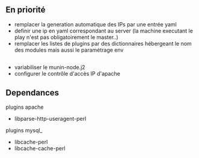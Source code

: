 ## En priorité
* remplacer la generation automatique des IPs par une entrée yaml
* definir une ip en yaml correspondant au server (la machine executant le play n'est pas obligatoirement le master..)
* remplacer les listes de plugins par des dictionnaires hébergeant le nom des modules mais aussi le paramétrage env
##
* variabiliser le munin-node.j2
* configurer le contrôle d'accès IP d'apache

## Dependances

plugins apache
*  libparse-http-useragent-perl

plugins mysql_
*  libcache-perl
* libcache-cache-perl
